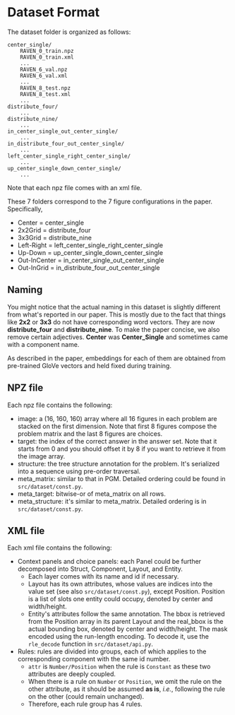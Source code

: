 # Dataset Format

The dataset folder is organized as follows:

```
center_single/
    RAVEN_0_train.npz
    RAVEN_0_train.xml
    ...
    RAVEN_6_val.npz
    RAVEN_6_val.xml
    ...
    RAVEN_8_test.npz
    RAVEN_8_test.xml
    ...
distribute_four/
    ...
distribute_nine/
    ...
in_center_single_out_center_single/
    ...
in_distribute_four_out_center_single/
    ...
left_center_single_right_center_single/
    ...
up_center_single_down_center_single/
    ...
```

Note that each npz file comes with an xml file.

These 7 folders correspond to the 7 figure configurations in the paper. Specifically,

* Center = center_single
* 2x2Grid = distribute_four
* 3x3Grid = distribute_nine
* Left-Right = left_center_single_right_center_single
* Up-Down = up_center_single_down_center_single
* Out-InCenter = in_center_single_out_center_single
* Out-InGrid = in_distribute_four_out_center_single

## Naming

You might notice that the actual naming in this dataset is slightly different from what's reported in our paper. This is mostly due to the fact that things like **2x2** or **3x3** do not have corresponding word vectors. They are now **distribute_four** and **distribute_nine**. To make the paper concise, we also remove certain adjectives. **Center** was **Center_Single** and sometimes came with a component name. 

As described in the paper, embeddings for each of them are obtained from pre-trained GloVe vectors and held fixed during training.

## NPZ file

Each npz file contains the following:

* image: a (16, 160, 160) array where all 16 figures in each problem are stacked on the first dimension. Note that first 8 figures compose the problem matrix and the last 8 figures are choices.
* target: the index of the correct answer in the answer set. Note that it starts from 0 and you should offset it by 8 if you want to retrieve it from the image array.
* structure: the tree structure annotation for the problem. It's serialized into a sequence using pre-order traversal.
* meta_matrix: similar to that in PGM. Detailed ordering could be found in ```src/dataset/const.py```.
* meta_target: bitwise-or of meta_matrix on all rows. 
* meta_structure: it's similar to meta_matrix. Detailed ordering is in ```src/dataset/const.py```.

## XML file

Each xml file contains the following:

* Context panels and choice panels: each Panel could be further decomposed into Struct, Component, Layout, and Entity.
  * Each layer comes with its name and id if necessary.
  * Layout has its own attributes, whose values are indices into the value set (see also ```src/dataset/const.py```), except Position. Position is a list of slots one entity could occupy, denoted by center and width/height. 
  * Entity's attributes follow the same annotation. The bbox is retrieved from the Position array in its parent Layout and the real_bbox is the actual bounding box, denoted by center and width/height. The mask encoded using the run-length encoding. To decode it, use the ```rle_decode``` function in ```src/dataset/api.py```.
* Rules: rules are divided into groups, each of which applies to the corresponding component with the same id number. 
  * ```attr``` is ```Number/Position``` when the rule is ```Constant``` as these two attributes are deeply coupled.
  * When there is a rule on ```Number``` or ```Position```, we omit the rule on the other attribute, as it should be assumed **as is**, *i.e.*, following the rule on the other (could remain unchanged).
  * Therefore, each rule group has 4 rules.